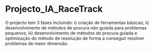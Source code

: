 # Projecto_IA_RaceTrack


O projecto tem 3 fases incluindo: 
  i) criação de ferramentas básicas; 
  ii) desenvolvimento de métodos de procura não guiada para problemas pequenos; 
  iii) desenvolvimento de métodos de procura guiada e optimização do método de resolução de forma a conseguir resolver problemas de maior dimensão.
